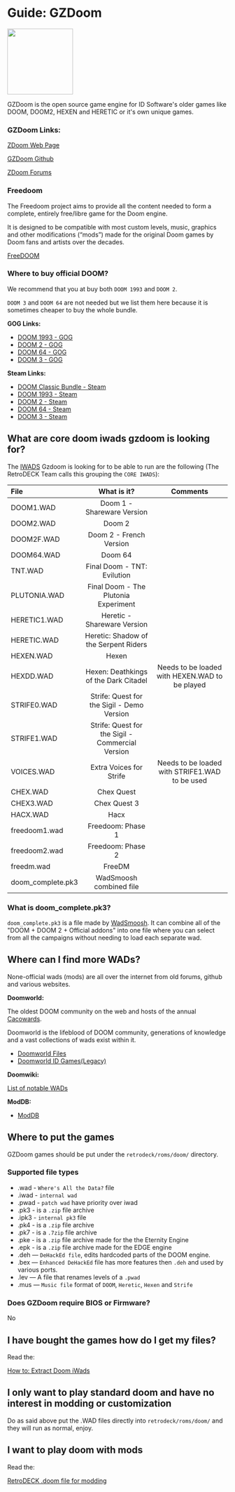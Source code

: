 # Guide: GZDoom

<img src="../../../wiki_images/logos/gzdoom-logo.png" width="150">

GZDoom is the open source game engine for ID Software's older games like DOOM, DOOM2, HEXEN and HERETIC or it's own unique games.

### GZDoom Links:

[ZDoom Web Page](https://zdoom.org/index)

[GZDoom Github](https://github.com/ZDoom/gzdoom)

[ZDoom Forums](https://forum.zdoom.org/)

### Freedoom

The Freedoom project aims to provide all the content needed to form a complete, entirely free/libre game for the Doom engine.

It is designed to be compatible with most custom levels, music, graphics and other modifications (“mods”) made for the original Doom games by Doom fans and artists over the decades.

[FreeDOOM](https://freedoom.github.io/)

### Where to buy official DOOM?

We recommend that you at buy both `DOOM 1993` and `DOOM 2`.

`DOOM 3` and `DOOM 64` are not needed but we list them here because it is sometimes cheaper to buy the whole bundle.

**GOG Links:**

- [DOOM 1993 - GOG](https://www.gog.com/en/game/doom_1993)
- [DOOM 2 - GOG](https://www.gog.com/en/game/doom_ii)
- [DOOM 64 - GOG](https://www.gog.com/en/game/doom_64)
- [DOOM 3 - GOG](https://www.gog.com/en/game/doom_3)

**Steam Links:**

- [DOOM Classic Bundle - Steam](https://store.steampowered.com/bundle/27490/DOOM_Classic_Bundle/)
- [DOOM 1993 - Steam](https://store.steampowered.com/app/2280/DOOM_1993/)
- [DOOM 2 - Steam](https://store.steampowered.com/app/2300/DOOM_II/)
- [DOOM 64 - Steam](https://store.steampowered.com/app/1148590/DOOM_64/)
- [DOOM 3 - Steam](https://store.steampowered.com/app/208200/DOOM_3/)


## What are core doom iwads gzdoom is looking for?

The [IWADS](https://doomwiki.org/wiki/IWAD) Gzdoom is looking for to be able to run are the following (The RetroDECK Team calls this grouping the `CORE IWADS`):

| File                     |                      What is it?                  | Comments |
| :---                     | :---:                                             |  :---:   |
| DOOM1.WAD                |   Doom 1 -   Shareware Version                    |          |
| DOOM2.WAD                |   Doom 2                                          |          |
| DOOM2F.WAD               |   Doom 2 - French Version                         |          |
| DOOM64.WAD               |   Doom 64                                         |          |
| TNT.WAD                  |   Final Doom - TNT: Evilution                     |          |
| PLUTONIA.WAD             |   Final Doom - The Plutonia Experiment            |          |
| HERETIC1.WAD             |   Heretic - Shareware Version                     |          |
| HERETIC.WAD              |    Heretic: Shadow of the Serpent Riders          |          |
| HEXEN.WAD                |   Hexen                                           |          |
| HEXDD.WAD                |   Hexen: Deathkings of the Dark Citadel           | Needs to be loaded with HEXEN.WAD to be played |
| STRIFE0.WAD              |   Strife: Quest for the Sigil - Demo Version      |          |
| STRIFE1.WAD              |   Strife: Quest for the Sigil - Commercial Version |          |
| VOICES.WAD               |   Extra Voices for Strife                          |       Needs to be loaded with STRIFE1.WAD to be used    |
| CHEX.WAD                 |   Chex Quest                                       |          |
| CHEX3.WAD                |   Chex Quest 3                                     |          |
| HACX.WAD                 |   Hacx                                             |          |
| freedoom1.wad            |   Freedoom: Phase 1                                             |          |
| freedoom2.wad            |   Freedoom: Phase 2                                             |          |
| freedm.wad               |   FreeDM                                             |          |
| doom_complete.pk3        |   WadSmoosh combined file                                             |          |

### What is doom_complete.pk3?

`doom_complete.pk3` is a file made by [WadSmoosh](https://jp.itch.io/wadsmoosh). It can combine all of the "DOOM + DOOM 2 + Official addons" into one file where you can select from all the campaigns without needing to load each separate wad.

## Where can I find more WADs?

None-official wads (mods) are all over the internet from old forums, github and various websites.

**Doomworld:**

The oldest DOOM community on the web and hosts of the annual [Cacowards](https://www.doomworld.com/cacowards).

Doomworld is the lifeblood of DOOM community, generations of knowledge and a vast collections of wads exist within it.

- [Doomworld Files](https://www.doomworld.com/files/)
- [Doomworld ID Games(Legacy)](https://www.doomworld.com/idgames/)

**Doomwiki:**

[List of notable WADs](https://doomwiki.org/wiki/List_of_notable_WAD)

**ModDB:**

- [ModDB](https://www.moddb.com/games/doom/mods)


## Where to put the games
GZDoom games should be put under the `retrodeck/roms/doom/` directory.

### Supported file types
- .wad - `Where's All the Data?` file
- .iwad - `internal wad`
- .pwad - `patch wad` have priority over iwad
- .pk3 - is a `.zip` file archive
- .ipk3 - `internal pk3` file
- .pk4 - is a `.zip` file archive
- .pk7 - is a `.7zip` file archive
- .pke - is a `.zip` file archive made for the the Eternity Engine
- .epk - is a `.zip` file archive made for the EDGE engine
- .deh — `DeHackEd file`, edits hardcoded parts of the DOOM engine.
- .bex — `Enhanced DeHackEd` file has more features then `.deh` and used by various ports.
- .lev — A file that renames levels of a `.pwad`
- .mus — `Music file` format of `DOOM`, `Heretic`, `Hexen` and `Strife`


### Does GZDoom require BIOS or Firmware?
No

## I have bought the games how do I get my files?

Read the:

[How to: Extract Doom iWads](extract-doom-wads.md)

## I only want to play standard doom and have no interest in modding or customization
Do as said above put the .WAD files directly into `retrodeck/roms/doom/` and they will run as normal, enjoy.

## I want to play doom with mods

Read the:

[RetroDECK .doom file for modding](retrodeck-doomfile.md)
